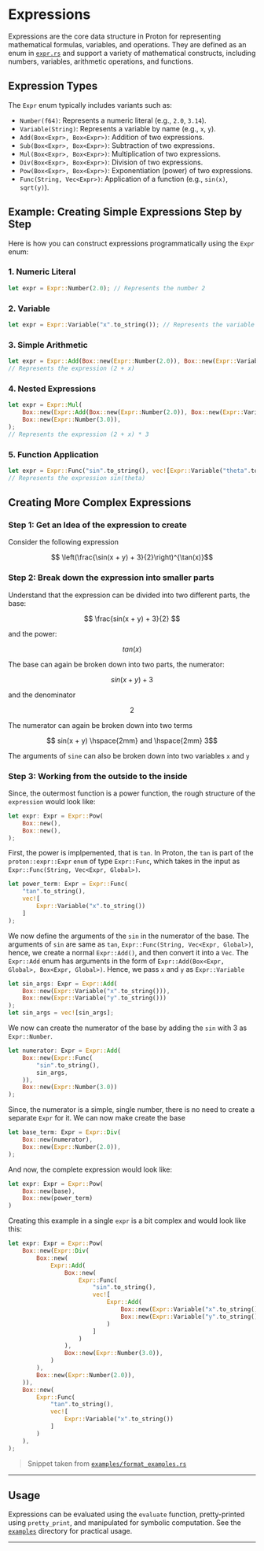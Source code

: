 # Expressions

Expressions are the core data structure in Proton for representing mathematical formulas, variables, and operations. They are defined as an enum in [`expr.rs`](/src/expr.rs) and support a variety of mathematical constructs, including numbers, variables, arithmetic operations, and functions.

## Expression Types

The `Expr` enum typically includes variants such as:

- `Number(f64)`: Represents a numeric literal (e.g., `2.0`, `3.14`).
- `Variable(String)`: Represents a variable by name (e.g., `x`, `y`).
- `Add(Box<Expr>, Box<Expr>)`: Addition of two expressions.
- `Sub(Box<Expr>, Box<Expr>)`: Subtraction of two expressions.
- `Mul(Box<Expr>, Box<Expr>)`: Multiplication of two expressions.
- `Div(Box<Expr>, Box<Expr>)`: Division of two expressions.
- `Pow(Box<Expr>, Box<Expr>)`: Exponentiation (power) of two expressions.
- `Func(String, Vec<Expr>)`: Application of a function (e.g., `sin(x)`, `sqrt(y)`).

## Example: Creating Simple Expressions Step by Step

Here is how you can construct expressions programmatically using the `Expr` enum:

### 1. Numeric Literal
```rust
let expr = Expr::Number(2.0); // Represents the number 2
```

### 2. Variable
```rust
let expr = Expr::Variable("x".to_string()); // Represents the variable x
```

### 3. Simple Arithmetic
```rust
let expr = Expr::Add(Box::new(Expr::Number(2.0)), Box::new(Expr::Variable("x".to_string())));
// Represents the expression (2 + x)
```

### 4. Nested Expressions
```rust
let expr = Expr::Mul(
    Box::new(Expr::Add(Box::new(Expr::Number(2.0)), Box::new(Expr::Variable("x".to_string())))),
    Box::new(Expr::Number(3.0)),
);
// Represents the expression (2 + x) * 3
```

### 5. Function Application
```rust
let expr = Expr::Func("sin".to_string(), vec![Expr::Variable("theta".to_string())]);
// Represents the expression sin(theta)
```

## Creating More Complex Expressions

### Step 1: Get an Idea of the expression to create

Consider the following expression

```math
    \left(\frac{\sin(x + y) + 3}{2}\right)^{\tan(x)}
```

### Step 2: Break down the expression into smaller parts

Understand that the expression can be divided into two different parts, the base:
```math
    \frac{sin(x + y) + 3}{2} 
```
and the power:
```math
    tan(x)
```
The base can again be broken down into two parts, the numerator:
```math
    sin(x + y) + 3
```
and the denominator
```math
    2
```

The numerator can again be broken down into two terms
```math
    sin(x + y) \hspace{2mm} and \hspace{2mm} 3
```
The arguments of `sine` can also be broken down into two variables `x` and `y`  

### Step 3: Working from the outside to the inside
Since, the outermost function is a power function, the rough structure of the `expression` would look like:
```rust
let expr: Expr = Expr::Pow(
    Box::new(),
    Box::new(),
);
```

First, the power is implpemented, that is `tan`. In Proton, the `tan` is part of the `proton::expr::Expr` `enum` of type `Expr::Func`, which takes in the input as `Expr::Func(String, Vec<Expr, Global>)`.

```rust
let power_term: Expr = Expr::Func(
    "tan".to_string(),
    vec![
        Expr::Variable("x".to_string())
    ]
);
```

We now define the arguments of the `sin` in the numerator of the base. The arguments of `sin` are same as `tan`, `Expr::Func(String, Vec<Expr, Global>)`, hence, we create a normal `Expr::Add()`, and then convert it into a `Vec`. The `Expr::Add` enum has arguments in the form of `Expr::Add(Box<Expr, Global>, Box<Expr, Global>)`. Hence, we pass `x` and `y` as `Expr::Variable`

```rust
let sin_args: Expr = Expr::Add(
    Box::new(Expr::Variable("x".to_string())),
    Box::new(Expr::Variable("y".to_string()))
);
let sin_args = vec![sin_args];
```

We now can create the numerator of the base by adding the `sin` with 3 as `Expr::Number`.

```rust
let numerator: Expr = Expr::Add(
    Box::new(Expr::Func(
        "sin".to_string(),
        sin_args,
    )),
    Box::new(Expr::Number(3.0))
);
```

Since, the numerator is a simple, single number, there is no need to create a separate `Expr` for it. We can now make create the base

```rust
let base_term: Expr = Expr::Div(
    Box::new(numerator),
    Box::new(Expr::Number(2.0)),
);
```
And now, the complete expression would look like:
```rust
let expr: Expr = Expr::Pow(
    Box::new(base),
    Box::new(power_term)
)
```

Creating this example in a single `expr` is a bit complex and would look like this:
```rust
let expr: Expr = Expr::Pow(
    Box::new(Expr::Div(
        Box::new(
            Expr::Add(
                Box::new(
                    Expr::Func(
                        "sin".to_string(),
                        vec![
                            Expr::Add(
                                Box::new(Expr::Variable("x".to_string())),
                                Box::new(Expr::Variable("y".to_string())),
                            )
                        ]    
                    )
                ),
                Box::new(Expr::Number(3.0)),
            )
        ),
        Box::new(Expr::Number(2.0)),
    )),
    Box::new(
        Expr::Func(
            "tan".to_string(),
            vec![
                Expr::Variable("x".to_string())
            ]
        )
    ),
);
```
> Snippet taken from [`examples/format_examples.rs`](/examples/format_examples.rs)

---

## Usage

Expressions can be evaluated using the `evaluate` function, pretty-printed using `pretty_print`, and manipulated for symbolic computation. See the [`examples`](../examples/) directory for practical usage.

---
